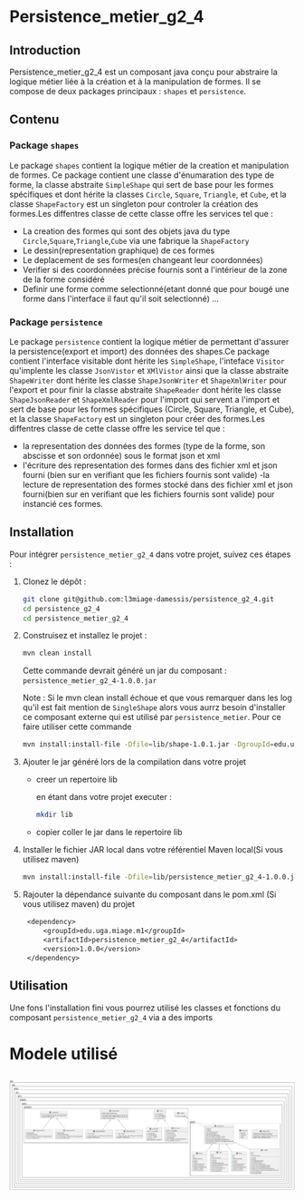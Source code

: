 # Persistence_metier_g2_4

## Introduction

Persistence_metier_g2_4 est un composant java conçu pour abstraire la logique métier liée à la création et à la manipulation de formes. 
Il se compose de deux packages principaux : `shapes` et `persistence`. 

## Contenu

### Package `shapes`

Le package `shapes` contient la logique métier de la creation et manipulation de formes. Ce package contient une classe d'énumaration des type de forme, la classe abstraite `SimpleShape` qui sert de base pour les formes spécifiques et dont hérite la classes `Circle`, `Square`, `Triangle`, et `Cube`, et la classe `ShapeFactory` est un singleton pour controler la création des formes.Les diffentres classe de cette classe offre les services tel que :
- La creation des formes qui sont des objets java du type `Circle`,`Square`,`Triangle`,`Cube` via une fabrique la `ShapeFactory`
- Le dessin(representation graphique) de ces formes 
- Le deplacement de ses formes(en changeant leur coordonnées)
- Verifier si des coordonnées précise fournis sont a l'intérieur de la zone de la forme considéré
- Definir une forme comme selectionné(etant donné que pour bougé une forme dans l'interface il faut qu'il soit selectionné)
...

### Package `persistence`

Le package `persistence` contient la logique métier de permettant d'assurer la persistence(export et import) des données des shapes.Ce package contient l'interface visitable dont hérite les `SimpleShape`,  l'inteface `Visitor` qu'implente les classe `JsonVistor` et `XMlVistor` ainsi que la classe abstraite `ShapeWriter` dont hérite les classe `ShapeJsonWriter` et `ShapeXmlWriter` pour l'export et pour finir la classe abstraite `ShapeReader` dont hérite les classe `ShapeJsonReader` et `ShapeXmlReader` pour l'import qui servent a l'import et  sert de base pour les formes spécifiques (Circle, Square, Triangle, et Cube), et la classe `ShapeFactory` est un singleton pour créer des formes.Les diffentres classe de cette classe offre les service tel que :
- la representation des données des formes (type de la forme, son abscisse et son ordonnée) sous le format json et xml
- l'écriture des representation des formes dans des fichier xml et json fourni (bien sur en verifiant que les fichiers fournis sont valide)
-la lecture de representation des formes stocké dans des fichier xml et json fourni(bien sur en verifiant que les fichiers fournis sont valide) pour instancié ces formes.

## Installation

Pour intégrer `persistence_metier_g2_4` dans votre projet, suivez ces étapes :

1. Clonez le dépôt :

    ```bash
    git clone git@github.com:l3miage-damessis/persistence_g2_4.git
    cd persistence_g2_4
    cd persistence_metier_g2_4
    ```

2. Construisez et installez le projet :

    ```bash
    mvn clean install
    ```
    Cette commande devrait généré un jar du composant : `persistence_metier_g2_4-1.0.0.jar`

    Note : Si le mvn clean install échoue et que vous remarquer dans les log qu'il est fait mention de `SingleShape` alors vous aurrz besoin d'installer ce composant externe qui est utilisé par `persistence_metier`. Pour ce faire utiliser cette commande 

     ```bash
    mvn install:install-file -Dfile=lib/shape-1.0.1.jar -DgroupId=edu.uga.miage.m1 -DartifactId=edu.uga.singleshape -Dversion=1.0.1 -Dpackaging=jar -DgeneratePom=true
     ```
    
3. Ajouter le jar généré lors de la compilation dans votre projet

    - creer un repertoire lib

        en étant dans votre projet executer :

        ```bash
        mkdir lib
        ```
    - copier coller le jar dans le repertoire lib

4. Installer le fichier JAR local dans votre référentiel Maven local(Si vous utilisez maven)

    ```bash
    mvn install:install-file -Dfile=lib/persistence_metier_g2_4-1.0.0.jar -DgroupId=edu.uga.miage.m1 -DartifactId=persistence_metier_g2_4 -Dversion=1.0.0 -Dpackaging=jar -DgeneratePom=true
    ```
   
5. Rajouter la dépendance suivante du composant dans le pom.xml (Si vous utilisez maven) du projet

		<dependency>
			<groupId>edu.uga.miage.m1</groupId>
			<artifactId>persistence_metier_g2_4</artifactId>
			<version>1.0.0</version>
		</dependency>

## Utilisation

Une fons l'installation fini vous pourrez utilisé les classes et fonctions du composant `persistence_metier_g2_4` via a des imports

# Modele utilisé

##

<img title="a title" alt="Alt text" src="conception\image\Diagramme_de_classe_Composant_persistence_metier_g2_4.png">




